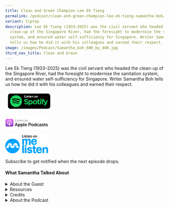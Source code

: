 ```yaml
---
title: Clean and Green Champion Lee Ek Tieng
permalink: /podcast/clean-and-green-champion-lee-ek-tieng-samantha-boh/
variant: tiptap
description: Lee Ek Tieng (1933–2025) was the civil servant who headed the
  clean-up of the Singapore River, had the foresight to modernise the sanitation
  system, and ensured water self-sufficiency for Singapore. Writer Samantha Boh
  tells us how he did it with his colleagues and earned their respect.
image: /images/Podcast/Samantha_boh_600_by_400.jpg
third_nav_title: Clean and Green
---
```

<p>Lee Ek Tieng (1933–2025) was the civil servant who headed the clean-up
of the Singapore River, had the foresight to modernise the sanitation system,
and ensured water self-sufficiency for Singapore. Writer Samantha Boh tells
us how he did it with his colleagues and earned their respect.</p>
<p></p><a class="isomer-image-wrapper" href="https://open.spotify.com/show/66PYiIthr1KqQhJ82XH4DN"><img style="width: 30%;" height="auto" width="100%" alt="" src="/images/Podcast/5ece500f123d6d0004ce5f8a.png"></a>
<p></p><a class="isomer-image-wrapper" href="https://podcasts.apple.com/us/podcast/biblioasia/id1688142751"><img style="width: 27%;" height="auto" width="100%" alt="" src="/images/Podcast/Listen_on_apple_podcasts.png"></a>
<p></p>
<p></p><a class="isomer-image-wrapper" href="https://www.melisten.sg/podcast/playlist/BiblioAsia+-2115156"><img style="width: 27%;" height="auto" width="100%" alt="" src="/images/Podcast/Colored.png"></a>
<p></p>
<p></p>
<p>Subscribe to get notified when the next episode drops.</p>
<p></p>
<h4><strong>What Samantha Talked About</strong></h4>
<p></p>
<p></p>
<details class="isomer-details">
<summary>About the Guest</summary>
<div data-type="detailsContent" class="isomer-details-content">
<p>Samantha Boh is a journalist and an author who covers the environment
and science. She has written extensively on scientific breakthroughs in
biomedical science, robotics, water resources, recycling, and food wastage
over more than a decade. She is a co-author of <em>The Last Fools</em>, <em>The Price of Being Fair</em> and <em>Lee Ek Tieng: The Green General of Lee Kuan Yew</em>.</p>
<p></p>
</div>
</details>
<details class="isomer-details">
<summary>Resources</summary>
<div data-type="detailsContent" class="isomer-details-content">
<p>Samantha Boh, Pearl Lee and Matthew Gan, <em><a href="https://eservice.nlb.gov.sg/redir/itemdetails?bid=300099607" rel="noopener noreferrer nofollow" target="_blank">Lee Ek Tieng: The Green General of Lee Kuan Yew</a></em> (Singapore:
The Nutgraf Books, 2025).</p>
<p>&nbsp;</p>
<p>Chia Sue-Ann and Peh Shing Huei, eds., <em><a href="https://eservice.nlb.gov.sg/redir/itemdetails?bid=206063623" rel="noopener noreferrer nofollow" target="_blank">The Price of Being Fair: The FairPrice Group Story</a></em> (Singapore:
The Nutgraf Books, 2023).</p>
<p>&nbsp;</p>
<p>Peh Shing Huei, ed., <em><a href="https://eservice.nlb.gov.sg/redir/itemdetails?bid=%20205708349" rel="noopener noreferrer nofollow" target="_blank">The Last Fools: The Eight Immortals of Lee Kuan Yew</a></em> (Singapore:
The Nutgraf Books, 2022).</p>
<p></p>
<p>Jan Beránek, “<a href="https://biblioasia.nlb.gov.sg/people/2025/4/lost-family-silvestr-nemec-war-search-czech-singapore/" rel="noopener nofollow" target="_blank">In Search of Silvestr</a>,” <em>BiblioAsia </em>(April
2025).</p>
</div>
</details>
<details class="isomer-details">
<summary>Credits</summary>
<div data-type="detailsContent" class="isomer-details-content">
<p>This episode of BiblioAsia+ was hosted by Jimmy Yap and produced by Soh
Gek Han. Sound engineering was done by Nookcha Films. The background music
"Di Tanjong Katong" was composed by Ahmad Patek and performed by Chords
Haven. Special thanks to Samantha for coming on the show.</p>
</div>
</details>
<details class="isomer-details">
<summary>About the Podcast</summary>
<div data-type="detailsContent" class="isomer-details-content">
<p>BiblioAsia+ is a podcast about Singapore history by the National Library
Singapore.</p>
</div>
</details>
<p></p>